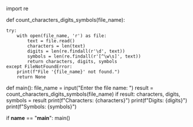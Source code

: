 import re

def count_characters_digits_symbols(file_name):
   
    try:
        with open(file_name, 'r') as file:
            text = file.read()
            characters = len(text)
            digits = len(re.findall(r'\d', text))
            symbols = len(re.findall(r'[^\w\s]', text))
            return characters, digits, symbols
    except FileNotFoundError:
        print(f"File '{file_name}' not found.")
        return None

def main():
    file_name = input("Enter the file name: ")
    result = count_characters_digits_symbols(file_name)
    if result:
        characters, digits, symbols = result
        print(f"Characters: {characters}")
        print(f"Digits: {digits}")
        print(f"Symbols: {symbols}")

if __name__ == "__main__":
    main()

